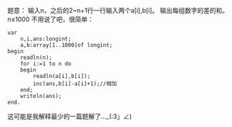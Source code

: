 题意：
输入n，之后的2~n+1行一行输入两个a[i],b[i]。
输出每组数字的差的和。
n≤1000
不用说了吧，很简单：
```
var
    n,i,ans:longint;
    a,b:array[1..1000]of longint;
begin
    readln(n);
    for i:=1 to n do
    begin
        readln(a[i],b[i]);
        inc(ans,b[i]-a[i]+1);//相加
    end;
    writeln(ans);
end.

```
这可能是我解释最少的一篇题解了..._(:3」∠)